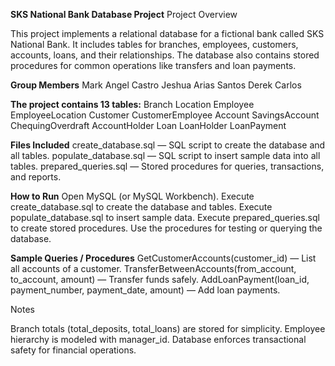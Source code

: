 **SKS National Bank Database Project**
Project Overview

This project implements a relational database for a fictional bank called SKS National Bank. It includes tables for branches, employees, customers, accounts, loans, and their relationships. The database also contains stored procedures for common operations like transfers and loan payments.

**Group Members**
Mark Angel Castro
Jeshua Arias Santos
Derek Carlos

**The project contains 13 tables:**
Branch
Location
Employee
EmployeeLocation
Customer
CustomerEmployee
Account
SavingsAccount
ChequingOverdraft
AccountHolder
Loan
LoanHolder
LoanPayment


**Files Included**
create_database.sql — SQL script to create the database and all tables.
populate_database.sql — SQL script to insert sample data into all tables.
prepared_queries.sql — Stored procedures for queries, transactions, and reports.

**How to Run**
Open MySQL (or MySQL Workbench).
Execute create_database.sql to create the database and tables.
Execute populate_database.sql to insert sample data.
Execute prepared_queries.sql to create stored procedures.
Use the procedures for testing or querying the database.

**Sample Queries / Procedures**
GetCustomerAccounts(customer_id) — List all accounts of a customer.
TransferBetweenAccounts(from_account, to_account, amount) — Transfer funds safely.
AddLoanPayment(loan_id, payment_number, payment_date, amount) — Add loan payments.

Notes

Branch totals (total_deposits, total_loans) are stored for simplicity.
Employee hierarchy is modeled with manager_id.
Database enforces transactional safety for financial operations.
